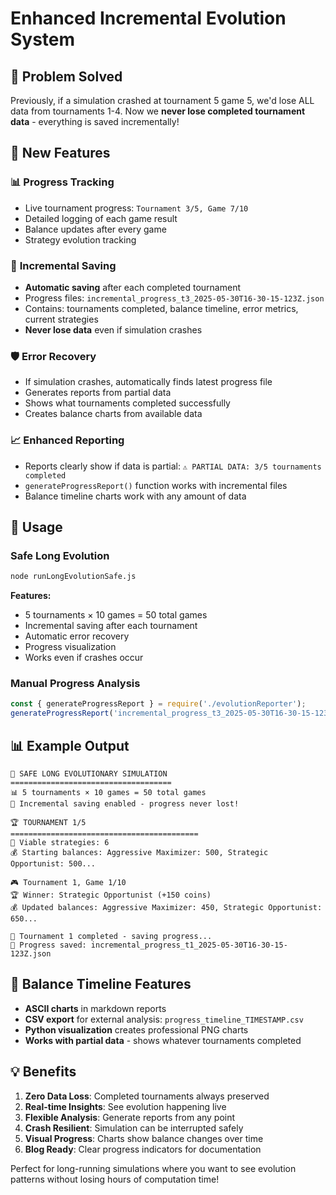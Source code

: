 # Enhanced Incremental Evolution System

## 🎯 Problem Solved
Previously, if a simulation crashed at tournament 5 game 5, we'd lose ALL data from tournaments 1-4. Now we **never lose completed tournament data** - everything is saved incrementally!

## 🔧 New Features

### 📊 **Progress Tracking**
- Live tournament progress: `Tournament 3/5, Game 7/10`
- Detailed logging of each game result
- Balance updates after every game
- Strategy evolution tracking

### 💾 **Incremental Saving**
- **Automatic saving** after each completed tournament
- Progress files: `incremental_progress_t3_2025-05-30T16-30-15-123Z.json`
- Contains: tournaments completed, balance timeline, error metrics, current strategies
- **Never lose data** even if simulation crashes

### 🛡️ **Error Recovery**
- If simulation crashes, automatically finds latest progress file
- Generates reports from partial data
- Shows what tournaments completed successfully
- Creates balance charts from available data

### 📈 **Enhanced Reporting**
- Reports clearly show if data is partial: `⚠️ PARTIAL DATA: 3/5 tournaments completed`
- `generateProgressReport()` function works with incremental files
- Balance timeline charts work with any amount of data

## 🚀 Usage

### Safe Long Evolution
```bash
node runLongEvolutionSafe.js
```

**Features:**
- 5 tournaments × 10 games = 50 total games
- Incremental saving after each tournament
- Automatic error recovery
- Progress visualization
- Works even if crashes occur

### Manual Progress Analysis
```javascript
const { generateProgressReport } = require('./evolutionReporter');
generateProgressReport('incremental_progress_t3_2025-05-30T16-30-15-123Z.json');
```

## 📊 Example Output

```
🧬 SAFE LONG EVOLUTIONARY SIMULATION
====================================
📊 5 tournaments × 10 games = 50 total games
💾 Incremental saving enabled - progress never lost!

🏆 TOURNAMENT 1/5
==========================================
👥 Viable strategies: 6
💰 Starting balances: Aggressive Maximizer: 500, Strategic Opportunist: 500...

🎮 Tournament 1, Game 1/10
🏆 Winner: Strategic Opportunist (+150 coins)
💰 Updated balances: Aggressive Maximizer: 450, Strategic Opportunist: 650...

💾 Tournament 1 completed - saving progress...
💾 Progress saved: incremental_progress_t1_2025-05-30T16-30-15-123Z.json
```

## 🎨 Balance Timeline Features

- **ASCII charts** in markdown reports
- **CSV export** for external analysis: `progress_timeline_TIMESTAMP.csv`
- **Python visualization** creates professional PNG charts
- **Works with partial data** - shows whatever tournaments completed

## 💡 Benefits

1. **Zero Data Loss**: Completed tournaments always preserved
2. **Real-time Insights**: See evolution happening live
3. **Flexible Analysis**: Generate reports from any point
4. **Crash Resilient**: Simulation can be interrupted safely
5. **Visual Progress**: Charts show balance changes over time
6. **Blog Ready**: Clear progress indicators for documentation

Perfect for long-running simulations where you want to see evolution patterns without losing hours of computation time! 